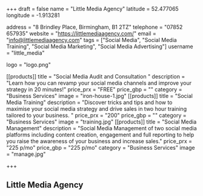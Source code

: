 +++
draft = false
name = "Little Media Agency"
latitude = 52.477065
longitude = -1.913281

address = "8 Brindley Place, Birmingham, B1 2TZ"
telephone = "07852 657935"
website = "https://littlemediaagency.com/"
email = "info@littlemediaagency.com"
tags = ["Social Media", "Social Media Training", "Social Media Marketing", "Social Media Advertising"]
username = "little_media"

logo = "logo.png"

[[products]]
  title = "Social Media Audit and Consultation "
  description = "Learn how you can revamp your social media channels and improve your strategy in 20 minutes!"
  price_prx = "FREE"
  price_gbp = ""
  category = "Business Services"
  image = "iron-house-1.jpg"
[[products]]
  title = "Social Media Training"
  description = "Discover tricks and tips and how to maximise your social media strategy and drive sales in two hour training tailored to your business. "
  price_prx = "200"
  price_gbp = ""
  category = "Business Services"
  image = "training.jpg"
[[products]]
  title = "Social Media Management"
  description = "Social Media Management of two social media platforms including content creation, engagement and full reporting to help you raise the awareness of your business and increase sales."
  price_prx = "225 p/mo"
  price_gbp = "225 p/mo"
  category = "Business Services"
  image = "manage.jpg"

+++

## Little Media Agency
